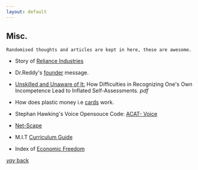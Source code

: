 ```yaml
---
layout: default
---
```


## Misc.
```
Randomised thoughts and articles are kept in here, these are awesome.
```

* Story of [Reliance Industries](https://www.ril.com/TheRelianceStory.aspx)

* Dr.Reddy's [founder](https://www.drreddys.com/our-story/our-heritage/our-founder/) message.

* [Unskilled and Unaware of It:](https://citeseerx.ist.psu.edu/viewdoc/download?doi=10.1.1.64.2655&rep=rep1&type=pdf) How Difficulties in Recognizing One's Own
Incompetence Lead to Inflated Self-Assessments. *pdf*

* How does plastic money i.e [cards](https://razorpay.com/blog/how-online-card-payments-work/) work.

* Stephan Hawking's Voice Opensouce Code: [ACAT- Voice](https://github.com/intel/acat/releases)

* [Net-Scape](https://web.archive.org/web/19981202191343/http://home.netscape.com/index.html)

* M.I.T [Curriculum Guide](https://ocw.mit.edu/courses/mit-curriculum-guide/#map)

* Index of [Economic Freedom](https://en.wikipedia.org/wiki/Index_of_Economic_Freedom#Methodology)

<!--* Google Search Engine Iteration:1-[BackRub](https://web.archive.org/web/20070824233416/http://backrub.c63.be/1997/index.htm)-->



[_yay_ back](./)
